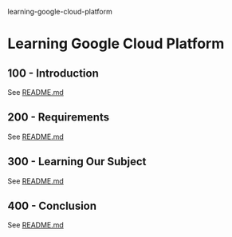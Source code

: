 learning-google-cloud-platform
# Learning Google Cloud Platform

## 100 - Introduction

See [README.md](./100/README.md)

## 200 - Requirements

See [README.md](./200/README.md)

## 300 - Learning Our Subject

See [README.md](./300/README.md)

## 400 - Conclusion

See [README.md](./400/README.md)
